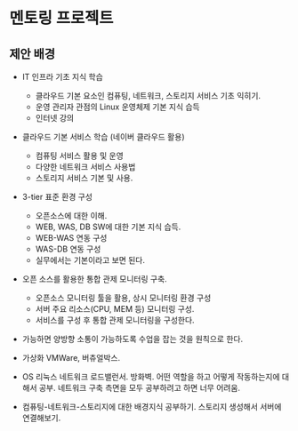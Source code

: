 # 멘토링 프로젝트
## 제안 배경
- IT 인프라 기초 지식 학습
   - 클라우드 기본 요소인 컴퓨팅, 네트워크, 스토리지 서비스 기초 익히기.
   - 운영 관리자 관점의 Linux 운영체제 기본 지식 습득
   - 인터넷 강의
   
- 클라우드 기본 서비스 학습 (네이버 클라우드 활용)
   - 컴퓨팅 서비스 활용 및 운영
   - 다양한 네트워크 서비스 사용법
   - 스토리지 서비스 기본 및 사용.

- 3-tier 표준 환경 구성
   - 오픈소스에 대한 이해.
   - WEB, WAS, DB SW에 대한 기본 지식 습득.
   - WEB-WAS 연동 구성
   - WAS-DB 연동 구성
   - 실무에서는 기본이라고 보면 된다.

- 오픈 소스를 활용한 통합 관제 모니터링 구축.
   - 오픈소스 모니터링 툴을 활용, 상시 모니터링 환경 구성
   - 서버 주요 리소스(CPU, MEM 등) 모니터링 구성.
   - 서비스를 구성 후 통합 관제 모니터링을 구성한다.

- 가능하면 양방향 소통이 가능하도록 수업을 잡는 것을 원칙으로 한다.

- 가상화
VMWare, 버츄얼박스.

- OS
리눅스
네트워크
로드밸런서. 방화벽.
어떤 역할을 하고 어떻게 작동하는지에 대해서 공부.
네트워크 구축 측면을 모두 공부하려고 하면 너무 어려움.

- 컴퓨팅-네트워크-스토리지에 대한 배경지식 공부하기.
스토리지 생성해서 서버에 연결해보기.